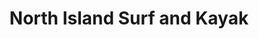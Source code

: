---
title: "North Island Surf and Kayak"
url: /tybee-island/north-island-surf-and-kayak/
shop: Mieten
---